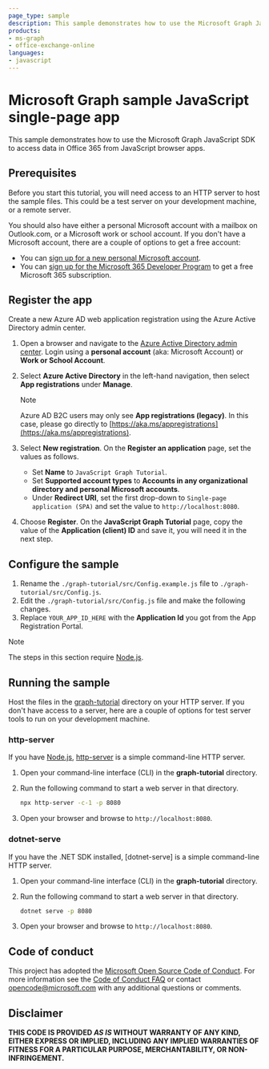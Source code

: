```yaml
---
page_type: sample
description: This sample demonstrates how to use the Microsoft Graph JavaScript SDK to access data in Office 365 from JavaScript browser apps.
products:
- ms-graph
- office-exchange-online
languages:
- javascript
---
```


# Microsoft Graph sample JavaScript single-page app

This sample demonstrates how to use the Microsoft Graph JavaScript SDK to access data in Office 365 from JavaScript browser apps.

## Prerequisites

Before you start this tutorial, you will need access to an HTTP server to host the sample files. This could be a test server on your development machine, or a remote server.

You should also have either a personal Microsoft account with a mailbox on Outlook.com, or a Microsoft work or school account. If you don't have a Microsoft account, there are a couple of options to get a free account:

- You can [sign up for a new personal Microsoft account](https://signup.live.com/signup?wa=wsignin1.0&rpsnv=12&ct=1454618383&rver=6.4.6456.0&wp=MBI_SSL_SHARED&wreply=https://mail.live.com/default.aspx&id=64855&cbcxt=mai&bk=1454618383&uiflavor=web&uaid=b213a65b4fdc484382b6622b3ecaa547&mkt=E-US&lc=1033&lic=1).
- You can [sign up for the Microsoft 365 Developer Program](https://developer.microsoft.com/microsoft-365/dev-program) to get a free Microsoft 365 subscription.

## Register the app

Create a new Azure AD web application registration using the Azure Active Directory admin center.

1. Open a browser and navigate to the [Azure Active Directory admin center](https://aad.portal.azure.com). Login using a **personal account** (aka: Microsoft Account) or **Work or School Account**.

1. Select **Azure Active Directory** in the left-hand navigation, then select **App registrations** under **Manage**.

    > [!NOTE]
    > Azure AD B2C users may only see **App registrations (legacy)**. In this case, please go directly to [https://aka.ms/appregistrations](https://aka.ms/appregistrations).

1. Select **New registration**. On the **Register an application** page, set the values as follows.

    - Set **Name** to `JavaScript Graph Tutorial`.
    - Set **Supported account types** to **Accounts in any organizational directory and personal Microsoft accounts**.
    - Under **Redirect URI**, set the first drop-down to `Single-page application (SPA)` and set the value to `http://localhost:8080`.

1. Choose **Register**. On the **JavaScript Graph Tutorial** page, copy the value of the **Application (client) ID** and save it, you will need it in the next step.

## Configure the sample

1. Rename the `./graph-tutorial/src/Config.example.js` file to `./graph-tutorial/src/Config.js`.
1. Edit the `./graph-tutorial/src/Config.js` file and make the following changes.
1. Replace `YOUR_APP_ID_HERE` with the **Application Id** you got from the App Registration Portal.

> [!NOTE]
> The steps in this section require [Node.js](https://nodejs.org).

## Running the sample

Host the files in the [graph-tutorial](graph-tutorial) directory on your HTTP server. If you don't have access to a server, here are a couple of options for test server tools to run on your development machine.

### http-server

If you have [Node.js](https://nodejs.org), [http-server](https://www.npmjs.com/package/http-server) is a simple command-line HTTP server.

1. Open your command-line interface (CLI) in the **graph-tutorial** directory.
1. Run the following command to start a web server in that directory.

    ```bash
    npx http-server -c-1 -p 8080
    ```

1. Open your browser and browse to `http://localhost:8080`.

### dotnet-serve

If you have the .NET SDK installed, [dotnet-serve] is a simple command-line HTTP server.

1. Open your command-line interface (CLI) in the **graph-tutorial** directory.
1. Run the following command to start a web server in that directory.

    ```bash
    dotnet serve -p 8080
    ```

1. Open your browser and browse to `http://localhost:8080`.

## Code of conduct

This project has adopted the [Microsoft Open Source Code of Conduct](https://opensource.microsoft.com/codeofconduct/). For more information see the [Code of Conduct FAQ](https://opensource.microsoft.com/codeofconduct/faq/) or contact [opencode@microsoft.com](mailto:opencode@microsoft.com) with any additional questions or comments.

## Disclaimer

**THIS CODE IS PROVIDED _AS IS_ WITHOUT WARRANTY OF ANY KIND, EITHER EXPRESS OR IMPLIED, INCLUDING ANY IMPLIED WARRANTIES OF FITNESS FOR A PARTICULAR PURPOSE, MERCHANTABILITY, OR NON-INFRINGEMENT.**
